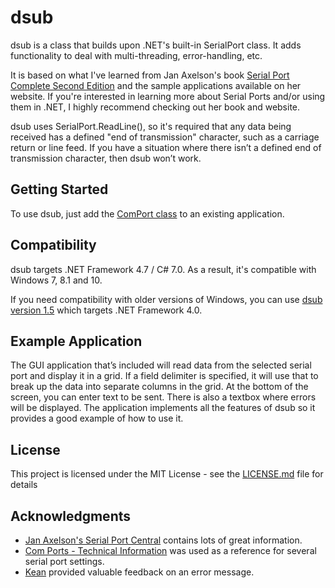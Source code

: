 # dsub

dsub is a class that builds upon .NET's built-in SerialPort class. It adds functionality to deal with multi-threading, error-handling, etc.

It is based on what I've learned from Jan Axelson's book [Serial Port Complete Second Edition](http://janaxelson.com/spc.htm) and the sample applications available on her website. If you're interested in learning more about Serial Ports and/or using them in .NET, I highly recommend checking out her book and website.

dsub uses SerialPort.ReadLine(), so it's required that any data being received has a defined "end of transmission" character, such as a carriage return or line feed. If you have a situation where there isn’t a defined end of transmission character, then dsub won’t work.

## Getting Started

To use dsub, just add the [ComPort class](/Dsub/ComPort.cs) to an existing application.

## Compatibility

dsub targets .NET Framework 4.7 / C# 7.0. As a result, it's compatible with Windows 7, 8.1 and 10.

If you need compatibility with older versions of Windows, you can use [dsub version 1.5](https://github.com/swvincent/dsub/releases/tag/v1.5) which targets .NET Framework 4.0.

## Example Application

The GUI application that’s included will read data from the selected serial port and display it in a grid. If a field delimiter is specified, it will use that to break up the data into separate columns in the grid. At the bottom of the screen, you can enter text to be sent. There is also a textbox where errors will be displayed. The application implements all the features of dsub so it provides a good example of how to use it.

## License

This project is licensed under the MIT License - see the [LICENSE.md](LICENSE.md) file for details

## Acknowledgments

* [Jan Axelson's Serial Port Central](http://janaxelson.com/serport.htm) contains lots of great information.
* [Com Ports - Technical Information](https://www.developerfusion.com/article/22/com-ports-technical-information/) was used as a reference for several serial port settings.
* [Kean](http://www.kean.com.au/) provided valuable feedback on an error message.
